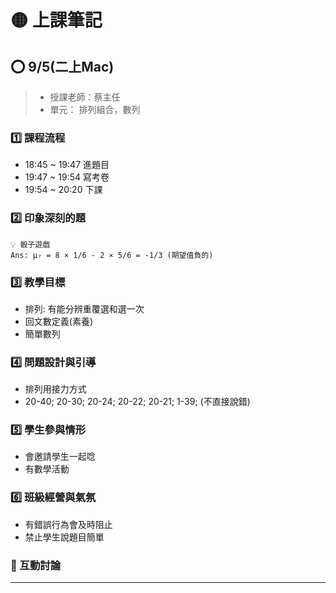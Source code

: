 # 🟡 上課筆記

## ⭕ 9/5(二上Mac)

> - 授課老師：蔡主任
> - 單元： 排列組合，數列

### 1️⃣ 課程流程

- 18:45 ~ 19:47 進題目
- 19:47 ~ 19:54 寫考卷
- 19:54 ~ 20:20 下課

### 2️⃣ 印象深刻的題

```開課題:
💡 骰子遊戲
Ans: μ₇ = 8 × 1/6 - 2 × 5/6 = -1/3 (期望值負的)
```

### 3️⃣ 教學目標

- 排列: 有能分辨重覆選和選一次
- 回文數定義(素養)
- 簡單數列

### 4️⃣ 問題設計與引導

- 排列用接力方式
- 20-40; 20-30; 20-24; 20-22; 20-21; 1-39; (不直接說錯)

### 5️⃣ 學生參與情形

- 會邀請學生一起唸
- 有數學活動

### 6️⃣ 班級經營與氣氛

- 有錯誤行為會及時阻止
- 禁止學生說題目簡單

### 🔦 互動討論

---
